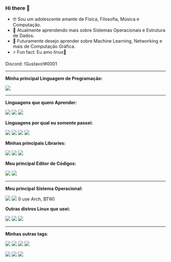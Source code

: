### Hi there 👋

<!--
**GustavoGLD/GustavoGLD** is a ✨ _special_ ✨ repository because its `README.md` (this file) appears on your GitHub profile.

Here are some ideas to get you started:

- 🌱 I’m currently learning Linux
- 👯 I’m looking to collaborate on ...
- 🤔 I’m looking for help with ...
- 💬 Ask me about ...
- 📫 How to reach me: ...
- 😄 Pronouns: ...
- ⚡ Fun fact: ...
-->

- 🤓 Sou um adolescente amante de Física, Filosofia, Música e Computação.
- 🌱 Atualmente aprendendo mais sobre Sistemas Operacionais e Estrutura de Dados.
- 🔭 Futuramente desejo aprender sobre Machine Learning, Networking e mais de Computação Gráfica.
- ⚡ Fun fact: Eu amo linux🐧

Discord: !Gustavo!#0001 

-----

**Minha principal Linguagem de Programação:**

![](https://img.shields.io/badge/C%2B%2B-00599C?style=for-the-badge&logo=c%2B%2B&logoColor=white)

------

**Linguagens que quero Aprender:**

![](https://img.shields.io/badge/C-00599C?style=for-the-badge&logo=c&logoColor=white)
![](https://img.shields.io/badge/Rust-000000?style=for-the-badge&logo=rust&logoColor=white)
![](https://img.shields.io/badge/Shell_Script-121011?style=for-the-badge&logo=gnu-bash&logoColor=white)

**Linguagens por qual eu somente passei:**

![](https://img.shields.io/badge/C%23-239120?style=for-the-badge&logo=c-sharp&logoColor=white)
![](https://img.shields.io/badge/Java-ED8B00?style=for-the-badge&logo=java&logoColor=white)
![](https://img.shields.io/badge/JavaScript-323330?style=for-the-badge&logo=javascript&logoColor=F7DF1E)
![](https://img.shields.io/badge/Python-FFD43B?style=for-the-badge&logo=python&logoColor=darkgreen)

**Minhas principais Libraries:**

![](https://img.shields.io/badge/GLFW-FFFFFF?style=for-the-badge&logo=opengl)
![](https://img.shields.io/badge/GLAD-FFFFFF?style=for-the-badge&logo=opengl)
![](https://img.shields.io/badge/SFML-FFFFFF?style=for-the-badge&logo=opengl)

**Meu principal Editor de Códigos:**

![](https://img.shields.io/badge/VIM-%2311AB00.svg?&style=for-the-badge&logo=vim&logoColor=white)
![](https://img.shields.io/badge/Visual_Studio_Code-0078D4?style=for-the-badge&logo=visual%20studio%20code&logoColor=white)

------

**Meu principal Sistema Operacional:**

![](https://img.shields.io/badge/GNU/Linux-FCC624?style=for-the-badge&logo=linux&logoColor=black)
![](https://img.shields.io/badge/Arch_Linux-1793D1?style=for-the-badge&logo=arch-linux&logoColor=white) (I use Arch, BTW)

**Outras distros Linux que usei:**

![](https://img.shields.io/badge/Ubuntu-E95420?style=for-the-badge&logo=ubuntu&logoColor=white)
![](https://img.shields.io/badge/Debian-A81D33?style=for-the-badge&logo=debian&logoColor=white)
![](https://img.shields.io/badge/manjaro-35BF5C?style=for-the-badge&logo=manjaro&logoColor=white)

------

**Minhas outras tags**:

![](https://img.shields.io/badge/VIM-%2311AB00.svg?&style=for-the-badge&logo=vim&logoColor=white)
![](https://img.shields.io/badge/Visual_Studio_Code-0078D4?style=for-the-badge&logo=visual%20studio%20code&logoColor=white)
![](https://img.shields.io/badge/sublime_text-%23575757.svg?&style=for-the-badge&logo=sublime-text&logoColor=important)
![](https://img.shields.io/badge/Unity-100000?style=for-the-badge&logo=unity&logoColor=white)

![](https://img.shields.io/badge/Firefox_Browser-FF7139?style=for-the-badge&logo=Firefox-Browser&logoColor=white)
![](https://img.shields.io/badge/Microsoft_Edge-0078D7?style=for-the-badge&logo=Microsoft-edge&logoColor=white)
![](https://img.shields.io/badge/Intel-Core_i3_2th-0071C5?style=for-the-badge&logo=intel&logoColor=white)
